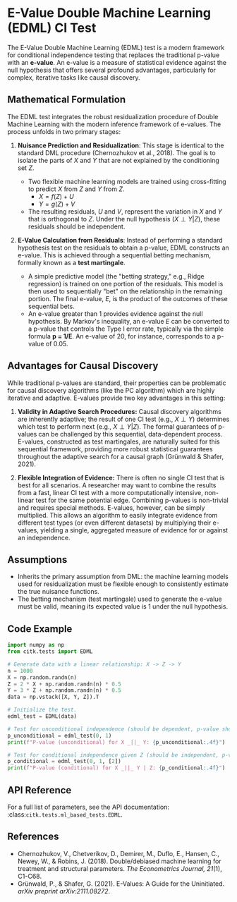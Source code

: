# E-Value Double Machine Learning (EDML) CI Test

The E-Value Double Machine Learning (EDML) test is a modern framework for conditional independence testing that replaces the traditional p-value with an **e-value**. An e-value is a measure of statistical evidence against the null hypothesis that offers several profound advantages, particularly for complex, iterative tasks like causal discovery.

## Mathematical Formulation

The EDML test integrates the robust residualization procedure of Double Machine Learning with the modern inference framework of e-values. The process unfolds in two primary stages:

1.  **Nuisance Prediction and Residualization**: This stage is identical to the standard DML procedure (Chernozhukov et al., 2018). The goal is to isolate the parts of *X* and *Y* that are not explained by the conditioning set *Z*.
    *   Two flexible machine learning models are trained using cross-fitting to predict *X* from *Z* and *Y* from *Z*.
        *   $X = f(Z) + U$
        *   $Y = g(Z) + V$
    *   The resulting residuals, *U* and *V*, represent the variation in *X* and *Y* that is orthogonal to *Z*. Under the null hypothesis ($X \perp Y | Z$), these residuals should be independent.

2.  **E-Value Calculation from Residuals**: Instead of performing a standard hypothesis test on the residuals to obtain a p-value, EDML constructs an e-value. This is achieved through a sequential betting mechanism, formally known as a **test martingale**.
    *   A simple predictive model (the "betting strategy," e.g., Ridge regression) is trained on one portion of the residuals. This model is then used to sequentially "bet" on the relationship in the remaining portion. The final e-value, *E*, is the product of the outcomes of these sequential bets.
    *   An e-value greater than 1 provides evidence against the null hypothesis. By Markov's inequality, an e-value *E* can be converted to a p-value that controls the Type I error rate, typically via the simple formula **p = 1/E**. An e-value of 20, for instance, corresponds to a p-value of 0.05.

## Advantages for Causal Discovery

While traditional p-values are standard, their properties can be problematic for causal discovery algorithms (like the PC algorithm) which are highly iterative and adaptive. E-values provide two key advantages in this setting:

1.  **Validity in Adaptive Search Procedures:** Causal discovery algorithms are inherently adaptive; the result of one CI test (e.g., $X \perp Y$) determines which test to perform next (e.g., $X \perp Y | Z$). The formal guarantees of p-values can be challenged by this sequential, data-dependent process. E-values, constructed as test martingales, are naturally suited for this sequential framework, providing more robust statistical guarantees throughout the adaptive search for a causal graph (Grünwald & Shafer, 2021).

2.  **Flexible Integration of Evidence:** There is often no single CI test that is best for all scenarios. A researcher may want to combine the results from a fast, linear CI test with a more computationally intensive, non-linear test for the same potential edge. Combining p-values is non-trivial and requires special methods. E-values, however, can be simply multiplied. This allows an algorithm to easily integrate evidence from different test types (or even different datasets) by multiplying their e-values, yielding a single, aggregated measure of evidence for or against an independence.

## Assumptions

*   Inherits the primary assumption from DML: the machine learning models used for residualization must be flexible enough to consistently estimate the true nuisance functions.
*   The betting mechanism (test martingale) used to generate the e-value must be valid, meaning its expected value is 1 under the null hypothesis.

## Code Example

```python
import numpy as np
from citk.tests import EDML

# Generate data with a linear relationship: X -> Z -> Y
n = 1000
X = np.random.randn(n)
Z = 2 * X + np.random.randn(n) * 0.5
Y = 3 * Z + np.random.randn(n) * 0.5
data = np.vstack([X, Y, Z]).T

# Initialize the test.
edml_test = EDML(data)

# Test for unconditional independence (should be dependent, p-value should be small)
p_unconditional = edml_test(0, 1)
print(f"P-value (unconditional) for X _||_ Y: {p_unconditional:.4f}")

# Test for conditional independence given Z (should be independent, p-value should be large)
p_conditional = edml_test(0, 1, [2])
print(f"P-value (conditional) for X _||_ Y | Z: {p_conditional:.4f}")
```

## API Reference

For a full list of parameters, see the API documentation: :class:`citk.tests.ml_based_tests.EDML`.

## References

*   Chernozhukov, V., Chetverikov, D., Demirer, M., Duflo, E., Hansen, C., Newey, W., & Robins, J. (2018). Double/debiased machine learning for treatment and structural parameters. *The Econometrics Journal, 21*(1), C1-C68.
*   Grünwald, P., & Shafer, G. (2021). E-Values: A Guide for the Uninitiated. *arXiv preprint arXiv:2111.08272*. 
